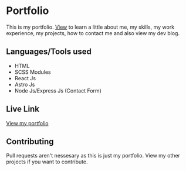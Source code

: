 # Portfolio

This is my portfolio. [View](https://marvinobig.github.io/) to learn a little about me, my skills, my work experience, my projects, how to contact me and also view my dev blog.

## Languages/Tools used

- HTML
- SCSS Modules
- React Js
- Astro Js
- Node Js/Express Js (Contact Form)

## Live Link

[View my portfolio](https://marvinobig.github.io/)

## Contributing

Pull requests aren't nessesary as this is just my portfolio. View my other projects if you want to contribute.
